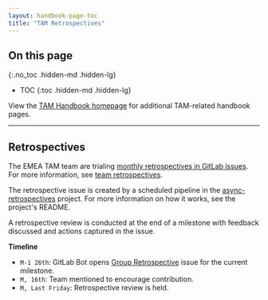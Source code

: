 ```yaml
---
layout: handbook-page-toc
title: "TAM Retrospectives"
---
```


## On this page
{:.no_toc .hidden-md .hidden-lg}

- TOC
{:toc .hidden-md .hidden-lg}

View the [TAM Handbook homepage](/handbook/customer-success/tam/) for additional TAM-related handbook pages.

---

## Retrospectives

The EMEA TAM team are trialing [monthly retrospectives in GitLab issues](https://gitlab.com/gl-retrospectives/tam/-/issues?sort=updated_desc&state=all&label_name[]=retrospective). For more information, see [team retrospectives](https://about.gitlab.com/handbook/engineering/management/group-retrospectives/).

The retrospective issue is created by a scheduled pipeline in the [async-retrospectives](https://gitlab.com/gitlab-org/async-retrospectives) project. For more information on how it works, see the project's README.

A retrospective review is conducted at the end of a milestone with feedback discussed and actions captured in the issue.

**Timeline**

- `M-1 26th`: GitLab Bot opens [Group Retrospective](/handbook/engineering/management/team-retrospectives/) issue for the current milestone.
- `M, 16th`: Team mentioned to encourage contribution.
- `M, Last Friday`: Retrospective review is held.
